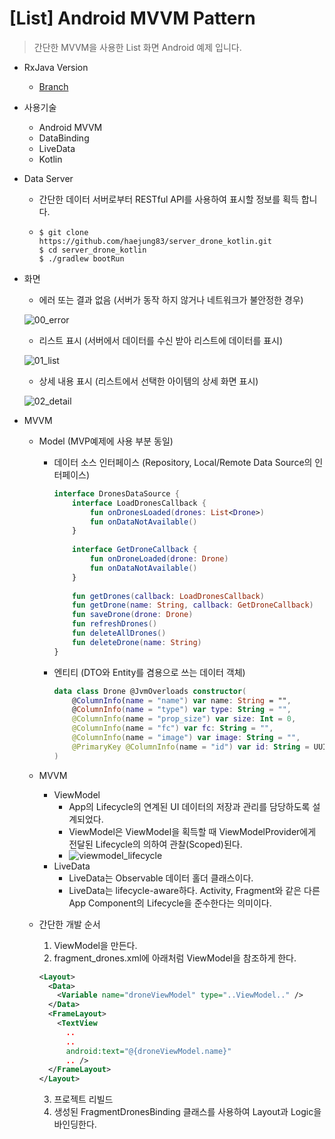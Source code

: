 # [List] Android MVVM Pattern
> 간단한 MVVM을 사용한 List 화면 Android 예제 입니다. 


* RxJava Version
  * [Branch](https://github.com/haejung83/android_mvvm_list_kotlin/tree/mvvm_rxjava)

* 사용기술

  * Android MVVM
  * DataBinding
  * LiveData
  * Kotlin

  

* Data Server

  * 간단한 데이터 서버로부터 RESTful API를 사용하여 표시할 정보를 획득 합니다.

  * ```shell
    $ git clone https://github.com/haejung83/server_drone_kotlin.git
    $ cd server_drone_kotlin
    $ ./gradlew bootRun
    ```

  

* 화면

  * 에러 또는 결과 없음 (서버가 동작 하지 않거나 네트워크가 불안정한 경우)

  ![00_error](https://user-images.githubusercontent.com/6600546/56936212-16b45f80-6b31-11e9-91e3-3f4d4fe7004a.png)

  * 리스트 표시 (서버에서 데이터를 수신 받아 리스트에 데이터를 표시)

  ![01_list](https://user-images.githubusercontent.com/6600546/56936215-1b791380-6b31-11e9-9e6e-47df9cfa2f49.png)

  * 상세 내용 표시 (리스트에서 선택한 아이템의 상세 화면 표시)

  ![02_detail](https://user-images.githubusercontent.com/6600546/56936217-1fa53100-6b31-11e9-9f82-1dc14618e33b.png)



* MVVM

  * Model (MVP예제에 사용 부분 동일)

    * 데이터 소스 인터페이스 (Repository, Local/Remote Data Source의 인터페이스)

      ```kotlin
      interface DronesDataSource {
          interface LoadDronesCallback {
              fun onDronesLoaded(drones: List<Drone>)
              fun onDataNotAvailable()
          }
          
          interface GetDroneCallback {
              fun onDroneLoaded(drone: Drone)
              fun onDataNotAvailable()
          }
          
          fun getDrones(callback: LoadDronesCallback)
          fun getDrone(name: String, callback: GetDroneCallback)
          fun saveDrone(drone: Drone)
          fun refreshDrones()
          fun deleteAllDrones()
          fun deleteDrone(name: String)
      }
      ```

    * 엔티티 (DTO와 Entity를 겸용으로 쓰는 데이터 객체)

      ```kotlin
      data class Drone @JvmOverloads constructor(
          @ColumnInfo(name = "name") var name: String = "",
          @ColumnInfo(name = "type") var type: String = "",
          @ColumnInfo(name = "prop_size") var size: Int = 0,
          @ColumnInfo(name = "fc") var fc: String = "",
          @ColumnInfo(name = "image") var image: String = "",
          @PrimaryKey @ColumnInfo(name = "id") var id: String = UUID.randomUUID().toString()
      )
      ```

      

  * MVVM

    * ViewModel
      * App의 Lifecycle의 연계된 UI 데이터의 저장과 관리를 담당하도록 설계되었다.
      * ViewModel은 ViewModel을 획득할 때 ViewModelProvider에게 전달된 Lifecycle의 의하여 관찰(Scoped)된다.
      * ![viewmodel_lifecycle](https://developer.android.com/images/topic/libraries/architecture/viewmodel-lifecycle.png)
    * LiveData
      * LiveData는 Observable 데이터 홀더 클래스이다.
      * LiveData는 lifecycle-aware하다. Activity, Fragment와 같은 다른 App Component의 Lifecycle을 준수한다는 의미이다.
 
      
  * 간단한 개발 순서
  
    1. ViewModel을 만든다.
    2. fragment_drones.xml에 아래처럼 ViewModel을 참조하게 한다.
    
    ```xml
    <Layout>
      <Data>
        <Variable name="droneViewModel" type="..ViewModel.." />
      </Data>
      <FrameLayout>
        <TextView
          ..
          ..
          android:text="@{droneViewModel.name}"
          .. />
      </FrameLayout>
    </Layout>
    ```
    
    3. 프로젝트 리빌드
    4. 생성된 FragmentDronesBinding 클래스를 사용하여 Layout과 Logic을 바인딩한다.
    
    
